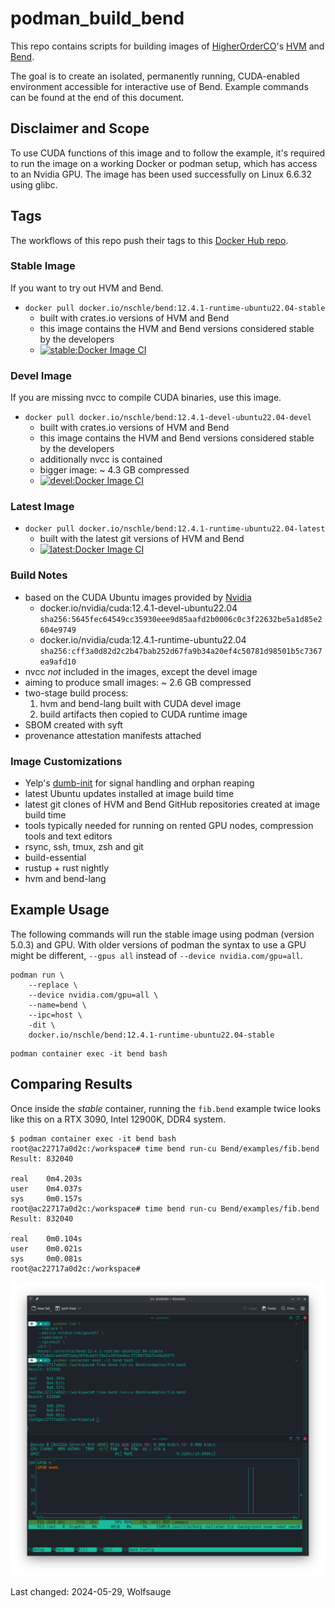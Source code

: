 # podman_build_bend

This repo contains scripts for building images of [HigherOrderCO](https://github.com/HigherOrderCO)'s [HVM](https://github.com/HigherOrderCO/HVM) and [Bend](https://github.com/HigherOrderCO/Bend/).

The goal is to create an isolated, permanently running, CUDA-enabled environment accessible for interactive use of Bend. Example commands can be found at the end of this document.

## Disclaimer and Scope

To use CUDA functions of this image and to follow the example, it's required to run the image on a working Docker or podman setup, which has access to an Nvidia GPU. The image has been used successfully on Linux 6.6.32 using glibc.

## Tags

The workflows of this repo push their tags to this [Docker Hub repo](https://hub.docker.com/repository/docker/nschle/bend/).

### Stable Image

If you want to try out HVM and Bend.

* `docker pull docker.io/nschle/bend:12.4.1-runtime-ubuntu22.04-stable`
    * built with crates.io versions of HVM and Bend
    * this image contains the HVM and Bend versions considered stable by the developers
    * [![stable:Docker Image CI](https://github.com/Wolfsauge/podman_build_bend/actions/workflows/docker-image-ci-stable.yaml/badge.svg)](https://github.com/Wolfsauge/podman_build_bend/actions/workflows/docker-image-ci-stable.yaml) 

### Devel Image

If you are missing nvcc to compile CUDA binaries, use this image.

* `docker pull docker.io/nschle/bend:12.4.1-devel-ubuntu22.04-devel`
   * built with crates.io versions of HVM and Bend
   * this image contains the HVM and Bend versions considered stable by the developers
   * additionally nvcc is contained
   * bigger image: ~ 4.3 GB compressed
   * [![devel:Docker Image CI](https://github.com/Wolfsauge/podman_build_bend/actions/workflows/docker-image-ci-devel.yaml/badge.svg)](https://github.com/Wolfsauge/podman_build_bend/actions/workflows/docker-image-ci-devel.yaml)   

### Latest Image
* `docker pull docker.io/nschle/bend:12.4.1-runtime-ubuntu22.04-latest`
    * built with the latest git versions of HVM and Bend
    * [![latest:Docker Image CI](https://github.com/Wolfsauge/podman_build_bend/actions/workflows/docker-image-ci-latest.yaml/badge.svg)](https://github.com/Wolfsauge/podman_build_bend/actions/workflows/docker-image-ci-latest.yaml) 

### Build Notes

* based on the CUDA Ubuntu images provided by [Nvidia](https://hub.docker.com/r/nvidia/cuda)
   * docker.io/nvidia/cuda:12.4.1-devel-ubuntu22.04 `sha256:5645fec64549cc35930eee9d85aafd2b0006c0c3f22632be5a1d85e2604e9749`
   * docker.io/nvidia/cuda:12.4.1-runtime-ubuntu22.04 `sha256:cff3a0d82d2c2b47bab252d67fa9b34a20ef4c50781d98501b5c7367ea9afd10`
* nvcc _not_ included in the images, except the devel image
* aiming to produce small images: ~ 2.6 GB compressed
* two-stage build process:
    1. hvm and bend-lang built with CUDA devel image
    2. build artifacts then copied to CUDA runtime image
* SBOM created with syft
* provenance attestation manifests attached

### Image Customizations

* Yelp's [dumb-init](https://github.com/Yelp/dumb-init) for signal handling and orphan reaping
* latest Ubuntu updates installed at image build time
* latest git clones of HVM and Bend GitHub repositories created at image build time
* tools typically needed for running on rented GPU nodes, compression tools and text editors
* rsync, ssh, tmux, zsh and git
* build-essential
* rustup + rust nightly
* hvm and bend-lang

## Example Usage

The following commands will run the stable image using podman (version 5.0.3) and GPU. With older versions of podman the syntax to use a GPU might be different, `--gpus all` instead of `--device nvidia.com/gpu=all`.

```shell
podman run \
    --replace \
    --device nvidia.com/gpu=all \
    --name=bend \
    --ipc=host \
    -dit \
    docker.io/nschle/bend:12.4.1-runtime-ubuntu22.04-stable
```

```shell
podman container exec -it bend bash 
```
## Comparing Results

Once inside the _stable_ container, running the `fib.bend` example twice looks like this on a RTX 3090, Intel 12900K, DDR4 system.

```shell
$ podman container exec -it bend bash
root@ac22717a0d2c:/workspace# time bend run-cu Bend/examples/fib.bend 
Result: 832040

real    0m4.203s
user    0m4.037s
sys     0m0.157s
root@ac22717a0d2c:/workspace# time bend run-cu Bend/examples/fib.bend 
Result: 832040

real    0m0.104s
user    0m0.021s
sys     0m0.081s
root@ac22717a0d2c:/workspace#
```

![Screenshot](archive/Screenshot_20240529_122615.png "Screenshot")

Last changed: 2024-05-29, Wolfsauge
